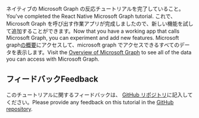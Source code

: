 <!-- markdownlint-disable MD002 MD041 -->

<span data-ttu-id="7e308-101">ネイティブの Microsoft Graph の反応チュートリアルを完了していること。</span><span class="sxs-lookup"><span data-stu-id="7e308-101">You've completed the React Native Microsoft Graph tutorial.</span></span> <span data-ttu-id="7e308-102">これで、Microsoft Graph を呼び出す作業アプリが完成しましたので、新しい機能を試して追加することができます。</span><span class="sxs-lookup"><span data-stu-id="7e308-102">Now that you have a working app that calls Microsoft Graph, you can experiment and add new features.</span></span> <span data-ttu-id="7e308-103">Microsoft graph[の概要](/graph/overview)にアクセスして、microsoft graph でアクセスできるすべてのデータを表示します。</span><span class="sxs-lookup"><span data-stu-id="7e308-103">Visit the [Overview of Microsoft Graph](/graph/overview) to see all of the data you can access with Microsoft Graph.</span></span>

## <a name="feedback"></a><span data-ttu-id="7e308-104">フィードバック</span><span class="sxs-lookup"><span data-stu-id="7e308-104">Feedback</span></span>

<span data-ttu-id="7e308-105">このチュートリアルに関するフィードバックは、 [GitHub リポジトリ](https://github.com/microsoftgraph/msgraph-training-react-native)に記入してください。</span><span class="sxs-lookup"><span data-stu-id="7e308-105">Please provide any feedback on this tutorial in the [GitHub repository](https://github.com/microsoftgraph/msgraph-training-react-native).</span></span>
